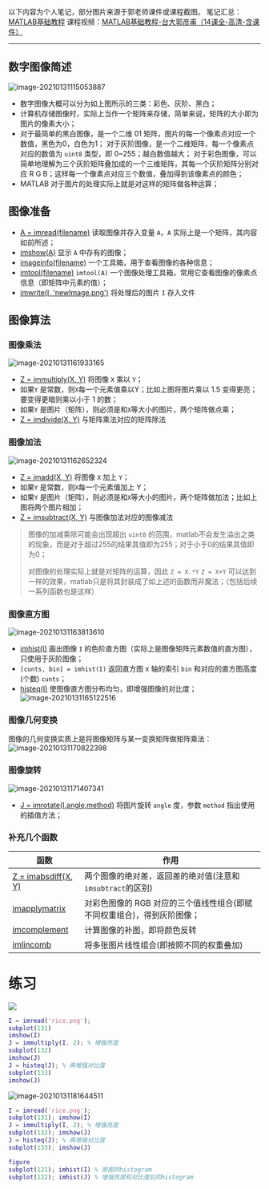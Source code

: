 以下内容为个人笔记，部分图片来源于郭老师课件或课程截图。
笔记汇总：[MATLAB基础教程](https://blog.csdn.net/weixin_45840825/article/details/107865933)
课程视频：[MATLAB基础教程-台大郭彦甫（14课全-高清-含课件）](https://www.bilibili.com/video/BV1DA411Y7bN)

-----------

## 数字图像简述

![image-20210131115053887](https://i.loli.net/2021/01/31/xuIgU9fZVKGFOhn.png)

+ 数字图像大概可以分为如上图所示的三类：彩色、灰阶、黑白；
+ 计算机存储图像时，实际上当作一个矩阵来存储，简单来说，矩阵的大小即为图片的像素大小；
+ 对于最简单的黑白图像，是一个二维 01 矩阵，图片的每一个像素点对应一个数值，黑色为0，白色为1；
  对于灰阶图像，是一个二维矩阵，每一个像素点对应的数值为 `uint8` 类型，即 0~255；越白数值越大；
  对于彩色图像，可以简单地理解为三个灰阶矩阵叠加成的一个三维矩阵，其每一个灰阶矩阵分别对应 R G B；这样每一个像素点对应三个数值，叠加得到该像素点的颜色；
+ MATLAB 对于图片的处理实际上就是对这样的矩阵做各种运算；

## 图像准备

+ [A = imread(filename)](https://ww2.mathworks.cn/help/matlab/ref/imread.html) 读取图像并存入变量 `A`，`A` 实际上是一个矩阵，其内容如前所述；
+ [imshow(A)](https://ww2.mathworks.cn/help/matlab/ref/imshow.html) 显示 `A` 中存有的图像；
+ [imageinfo(filename)](https://ww2.mathworks.cn/help/images/ref/imageinfo.html) 一个工具箱，用于查看图像的各种信息；
+ [imtool(filename)](https://ww2.mathworks.cn/help/images/ref/imtool.html) `imtool(A)` 一个图像处理工具箱，常用它查看图像的像素点信息（即矩阵中元素的值）；
+ [imwrite(I, 'newImage.png')](https://ww2.mathworks.cn/help/matlab/ref/imwrite.html) 将处理后的图片 `I` 存入文件

## 图像算法

### 图像乘法

![image-20210131161933165](https://i.loli.net/2021/01/31/ETqs6mijaNBLzFJ.png)

+ [Z = immultiply(X, Y)](https://ww2.mathworks.cn/help/images/ref/immultiply.html) 将图像 `X` 乘以 `Y`；
+ 如果`Y` 是常数，则`X`每一个元素值乘以Y；比如上图将图片乘以 1.5 变得更亮；要变得更暗则乘以小于 1 的数；
+ 如果`Y` 是图片（矩阵），则必须是和`X`等大小的图片，两个矩阵做点乘；
+ [Z = imdivide(X, Y)](https://ww2.mathworks.cn/help/images/ref/imdivide.html) 与矩阵乘法对应的矩阵除法

### 图像加法

![image-20210131162652324](https://i.loli.net/2021/01/31/f6lO4STRo7hvGPW.png)

+ [Z = imadd(X, Y)](https://ww2.mathworks.cn/help/images/ref/imadd.html) 将图像 `X` 加上 `Y`；
+ 如果`Y` 是常数，则`X`每一个元素值加上 Y；
+ 如果`Y` 是图片（矩阵），则必须是和`X`等大小的图片，两个矩阵做加法；比如上图将两个图片相加；
+ [Z = imsubtract(X, Y)](https://ww2.mathworks.cn/help/images/ref/imsubtract.html) 与图像加法对应的图像减法

> 图像的加减乘除可能会出现超出 `uint8` 的范围，matlab不会发生溢出之类的现象，而是对于超过255的结果其值即为255；对于小于0的结果其值即为0；
>
> 对图像的处理实际上就是对矩阵的运算，因此 `Z = X.*Y` `Z = X+Y` 可以达到一样的效果，matlab只是将其封装成了如上述的函数而非魔法；（包括后续一系列函数也是这样）

### 图像直方图

![image-20210131163813610](https://i.loli.net/2021/01/31/oCt4RHP35rOkGZ6.png)

+ [imhist(I)](https://ww2.mathworks.cn/help/images/ref/imhist.html) 画出图像 `I` 的色阶直方图（实际上是图像矩阵元素数值的直方图），只使用于灰阶图像；
+ `[cunts, bin] = imhist(I)` 返回直方图 x 轴的索引 `bin` 和对应的直方图高度(个数) `cunts`；
+ [histeq(I)](https://ww2.mathworks.cn/help/images/ref/imsteq.html) 使图像直方图分布均匀，即增强图像的对比度；
  ![image-20210131165122516](https://i.loli.net/2021/01/31/vfK29GeE16RCygD.png)

### 图像几何变换

图像的几何变换实质上是将图像矩阵与某一变换矩阵做矩阵乘法：
![image-20210131170822398](https://i.loli.net/2021/01/31/USFw14He7oxYGdZ.png)

### 图像旋转

![image-20210131171407341](https://i.loli.net/2021/01/31/5i8rHmqCeRhpnZg.png)

+ [J = imrotate(I,angle,method)](https://ww2.mathworks.cn/help/images/ref/imrotate.html) 将图片旋转 `angle` 度，参数 `method` 指出使用的插值方法；

### 补充几个函数

| 函数                                                         | 作用                                                         |
| ------------------------------------------------------------ | ------------------------------------------------------------ |
| [Z = imabsdiff(X, Y)](https://ww2.mathworks.cn/help/images/ref/imabsdiff.html) | 两个图像的绝对差，返回差的绝对值(注意和`imsubtract`的区别)   |
| [imapplymatrix](https://ww2.mathworks.cn/help/images/ref/imapplymatrix.html) | 对彩色图像的 RGB 对应的三个值线性组合(即赋不同权重组合)，得到灰阶图像； |
| [imcomplement](https://ww2.mathworks.cn/help/images/ref/imcomplement.html) | 计算图像的补图，即将颜色反转                                 |
| [imlincomb](https://ww2.mathworks.cn/help/images/ref/imlincomb.html) | 将多张图片线性组合(即按照不同的权重叠加)                     |

# 练习

![](https://i.loli.net/2021/01/31/HF7MOQsJA5fSyaW.png)

```matlab
I = imread('rice.png');
subplot(131)
imshow(I)
J = immultiply(I, 2); % 增强亮度
subplot(132)
imshow(J)
J = histeq(J); % 再增强对比度
subplot(133)
imshow(J)
```

![image-20210131181644511](https://i.loli.net/2021/01/31/Rm5kgN4ZpIWEUMc.png)

```matlab
I = imread('rice.png');
subplot(131); imshow(I)
J = immultiply(I, 2); % 增强亮度
subplot(132); imshow(J)
J = histeq(J); % 再增强对比度
subplot(133); imshow(J)

figure
subplot(121); imhist(I) % 原图的histogram
subplot(122); imhist(J) % 增强亮度和对比度后的histogram
```


